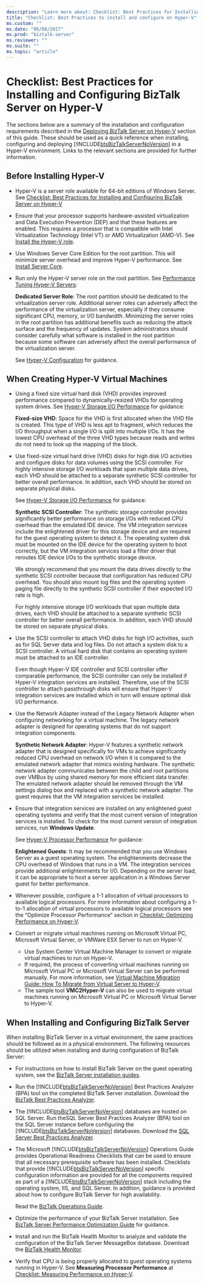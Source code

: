 ```yaml
---
description: "Learn more about: Checklist: Best Practices for Installing and Configuring BizTalk Server on Hyper-V"
title: "Checklist: Best Practices to install and configure on Hyper-V"
ms.custom: ""
ms.date: "06/08/2017"
ms.prod: "biztalk-server"
ms.reviewer: ""
ms.suite: ""
ms.topic: "article"
---
```

# Checklist: Best Practices for Installing and Configuring BizTalk Server on Hyper-V
The sections below are a summary of the installation and configuration requirements described in the [Deploying BizTalk Server on Hyper-V](../technical-guides/deploying-biztalk-server-on-hyper-v.md) section of this guide. These should be used as a quick reference when installing, configuring and deploying [!INCLUDE[btsBizTalkServerNoVersion](../includes/btsbiztalkservernoversion-md.md)] in a Hyper-V environment. Links to the relevant sections are provided for further information.

## Before Installing Hyper-V

- Hyper-V is a server role available for 64-bit editions of Windows Server. See [Checklist: Best Practices for Installing and Configuring BizTalk Server on Hyper-V](../technical-guides/checklist-best-practices-to-install-and-configure-biztalk-server-on-hyper-v.md)

- Ensure that your processor supports hardware-assisted virtualization and Data Execution Prevention (DEP) and that these features are enabled. This requires a processor that is compatible with Intel Virtualization Technology (Intel VT) or AMD Virtualization (AMD-V). See [Install the Hyper-V role](/windows-server/virtualization/hyper-v/get-started/install-the-hyper-v-role-on-windows-server).

- Use Windows Server Core Edition for the root partition. This will minimize server overhead and improve Hyper-V performance. See [Install Server Core](/windows-server/get-started/getting-started-with-server-core).

- Run only the Hyper-V server role on the root partition. See [Performance Tuning Hyper-V Servers](/windows-server/administration/performance-tuning/role/hyper-v-server/):

  **Dedicated Server Role**: The root partition should be dedicated to the virtualization server role. Additional server roles can adversely affect the performance of the virtualization server, especially if they consume significant CPU, memory, or I/O bandwidth. Minimizing the server roles in the root partition has additional benefits such as reducing the attack surface and the frequency of updates. System administrators should consider carefully what software is installed in the root partition because some software can adversely affect the overall performance of the virtualization server.

  See [Hyper-V Configuration](/windows-server/administration/performance-tuning/role/hyper-v-server/configuration) for guidance.

## When Creating Hyper-V Virtual Machines

- Using a fixed size virtual hard disk (VHD) provides improved performance compared to dynamically-resized VHDs for operating system drives. See [Hyper-V Storage I/O Performance](/windows-server/administration/performance-tuning/role/hyper-v-server/storage-io-performance) for guidance:

  **Fixed-size VHD**: Space for the VHD is first allocated when the VHD file is created. This type of VHD is less apt to fragment, which reduces the I/O throughput when a single I/O is split into multiple I/Os. It has the lowest CPU overhead of the three VHD types because reads and writes do not need to look up the mapping of the block.

- Use fixed-size virtual hard drive (VHD) disks for high disk I/O activities and configure disks for data volumes using the SCSI controller. For highly intensive storage I/O workloads that span multiple data drives, each VHD should be attached to a separate synthetic SCSI controller for better overall performance. In addition, each VHD should be stored on separate physical disks.

  See [Hyper-V Storage I/O Performance](/windows-server/administration/performance-tuning/role/hyper-v-server/storage-io-performance) for guidance:

  **Synthetic SCSI Controller**: The synthetic storage controller provides significantly better performance on storage I/Os with reduced CPU overhead than the emulated IDE device. The VM integration services include the enlightened driver for this storage device and are required for the guest operating system to detect it. The operating system disk must be mounted on the IDE device for the operating system to boot correctly, but the VM integration services load a filter driver that reroutes IDE device I/Os to the synthetic storage device.

  We strongly recommend that you mount the data drives directly to the synthetic SCSI controller because that configuration has reduced CPU overhead. You should also mount log files and the operating system paging file directly to the synthetic SCSI controller if their expected I/O rate is high.

  For highly intensive storage I/O workloads that span multiple data drives, each VHD should be attached to a separate synthetic SCSI controller for better overall performance. In addition, each VHD should be stored on separate physical disks.

- Use the SCSI controller to attach VHD disks for high I/O activities, such as for SQL Server data and log files. Do not attach a system disk to a SCSI controller. A virtual hard disk that contains an operating system must be attached to an IDE controller.

  Even though Hyper-V IDE controller and SCSI controller offer comparable performance, the SCSI controller can only be installed if Hyper-V integration services are installed. Therefore, use of the SCSI controller to attach passthrough disks will ensure that Hyper-V integration services are installed which in turn will ensure optimal disk I/O performance.

- Use the Network Adapter instead of the Legacy Network Adapter when configuring networking for a virtual machine. The legacy network adapter is designed for operating systems that do not support integration components.

  **Synthetic Network Adapter**: Hyper-V features a synthetic network adapter that is designed specifically for VMs to achieve significantly reduced CPU overhead on network I/O when it is compared to the emulated network adapter that mimics existing hardware. The synthetic network adapter communicates between the child and root partitions over VMBus by using shared memory for more efficient data transfer. The emulated network adapter should be removed through the VM settings dialog box and replaced with a synthetic network adapter. The guest requires that the VM integration services be installed.

- Ensure that integration services are installed on any enlightened guest operating systems and verify that the most current version of integration services is installed. To check for the most current version of integration services, run **Windows Update**.

  See [Hyper-V Processor Performance](/windows-server/administration/performance-tuning/role/hyper-v-server/processor-performance) for guidance:

  **Enlightened Guests**: It may be recommended that you use Windows Server as a guest operating system. The enlightenments decrease the CPU overhead of Windows that runs in a VM. The integration services provide additional enlightenments for I/O. Depending on the server load, it can be appropriate to host a server application in a Windows Server guest for better performance.

- Whenever possible, configure a 1-1 allocation of virtual processors to available logical processors. For more information about configuring a 1-to-1 allocation of virtual processors to available logical processors see the “Optimize Processor Performance” section in [Checklist: Optimizing Performance on Hyper-V](/biztalk/technical-guides/checklist-optimizing-performance-on-hyper-v).

- Convert or migrate virtual machines running on Microsoft Virtual PC, Microsoft Virtual Server, or VMWare ESX Server to run on Hyper-V.

  - Use System Center Virtual Machine Manager to convert or migrate virtual machines to run on Hyper-V.
  - If required, the process of converting virtual machines running on Microsoft Virtual PC or Microsoft Virtual Server can be performed manually. For more information, see [Virtual Machine Migration Guide: How To Migrate from Virtual Server to Hyper-V](/previous-versions/windows/it-pro/windows-server-2008-R2-and-2008/dd296684(v=ws.10)).
  - The sample tool **VMC2Hyper-V** can also be used to migrate virtual machines running on Microsoft Virtual PC or Microsoft Virtual Server to Hyper-V.

## When Installing and Configuring BizTalk Server

When installing BizTalk Server in a virtual environment, the same practices should be followed as in a physical environment. The following resources should be utilized when installing and during configuration of BizTalk Server:

- For instructions on how to install BizTalk Server on the guest operating system, see the [BizTalk Server installation guides](../install-and-config-guides/biztalk-server-what-s-new-installation-configuration-and-upgrade.md).

- Run the [!INCLUDE[btsBizTalkServerNoVersion](../includes/btsbiztalkservernoversion-md.md)] Best Practices Analyzer (BPA) tool on the completed BizTalk Server installation. Download the [BizTalk Best Practices Analyzer](https://www.microsoft.com/download/details.aspx?id=43382).

- The [!INCLUDE[btsBizTalkServerNoVersion](../includes/btsbiztalkservernoversion-md.md)] databases are hosted on SQL Server. Run theSQL Server Best Practices Analyzer (BPA) tool on the SQL Server instance before configuring the [!INCLUDE[btsBizTalkServerNoVersion](../includes/btsbiztalkservernoversion-md.md)] databases. Download the [SQL Server Best Practices Analyzer](https://www.microsoft.com/download/details.aspx?id=29302).

- The Microsoft [!INCLUDE[btsBizTalkServerNoVersion](../includes/btsbiztalkservernoversion-md.md)] Operations Guide provides Operational Readiness Checklists that can be used to ensure that all necessary prerequisite software has been installed. Checklists that provide [!INCLUDE[btsBizTalkServerNoVersion](../includes/btsbiztalkservernoversion-md.md)] specific configuration information are provided for all the components required as part of a [!INCLUDE[btsBizTalkServerNoVersion](../includes/btsbiztalkservernoversion-md.md)] stack including the operating system, IIS, and SQL Server. In addition, guidance is provided about how to configure BizTalk Server for high availability.

  Read the [BizTalk Operations Guide](biztalk-server-2010-operations-guide.md). 

- Optimize the performance of your BizTalk Server installation. See [BizTalk Server Performance Optimization Guide](biztalk-server-2010-performance-optimization-guide.md) for guidance.

- Install and run the BizTalk Health Monitor to analyze and validate the configuration of the BizTalk Server MessageBox database. Download the [BizTalk Health Monitor](https://www.microsoft.com/download/details.aspx?id=43716).

- Verify that CPU is being properly allocated to guest operating systems running in Hyper-V. See **Measuring Processor Performance** at [Checklist: Measuring Performance on Hyper-V](/biztalk/technical-guides/checklist-measuring-performance-on-hyper-v).
